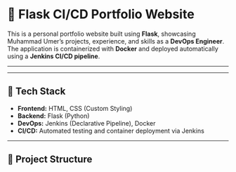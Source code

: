 # 🚀 Flask CI/CD Portfolio Website

This is a personal portfolio website built using **Flask**, showcasing Muhammad Umer’s projects, experience, and skills as a **DevOps Engineer**. The application is containerized with **Docker** and deployed automatically using a **Jenkins CI/CD pipeline**.

---

---

## 🧰 Tech Stack

- **Frontend:** HTML, CSS (Custom Styling)
- **Backend:** Flask (Python)
- **DevOps:** Jenkins (Declarative Pipeline), Docker
- **CI/CD:** Automated testing and container deployment via Jenkins

---

## 📂 Project Structure

